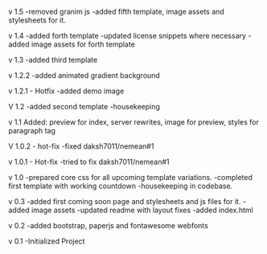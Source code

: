 
v 1.5
    -removed granim js
    -added fifth template, image assets and stylesheets for it.
    
v 1.4
    -added forth template
    -updated license snippets where necessary
    -added image assets for forth template

v 1.3
    -added third template

v 1.2.2
    -added animated gradient background

v 1.2.1 - Hotfix
    -added demo image

V 1.2
    -added second template
    -housekeeping

v 1.1
    Added: preview for index, server rewrites, image for preview, styles for paragraph tag

V 1.0.2 - hot-fix
    -fixed daksh7011/nemean#1

v 1.0.1 - Hot-fix
    -tried to fix daksh7011/nemean#1

v 1.0
    -prepared core css for all upcoming template variations.
    -completed first template with working countdown
    -housekeeping in codebase.

v 0.3
    -added first coming soon page and stylesheets and js files for it.
    -added image assets
    -updated readme with layout fixes
    -added index.html

v 0.2
    -added bootstrap, paperjs and fontawesome webfonts

v 0.1
    -Initialized Project